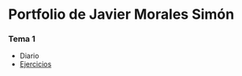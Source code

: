 # Portfolio de Javier Morales Simón
### Tema 1
* Diario
* [Ejercicios](https://github.com/JavierMoralesSimon/portfolioDaw/blob/main/Unidad%201%3A%20GitHub%20y%20MarkDown/enlaces_UD1.md)
